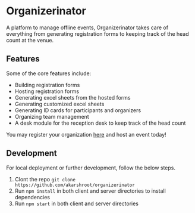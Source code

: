 # Organizerinator
A platform to manage offline events, Organizerinator takes care of everything from generating registration forms to keeping track of the head count at the venue.<br>

## Features
Some of the core features include:
* Building registration forms
* Hosting registration forms
* Generating excel sheets from the hosted forms
* Generating customized excel sheets
* Generating ID cards for participants and organizers
* Organizing team management
* A desk module for the reception desk to keep track of the head count

You may register your organization [here](https://organizerinator.onrender.com) and host an event today! <br>

## Development
For local deployment or further development, follow the below steps.
1. Clont the repo `git clone https://github.com/akarshroot/organizerinator`
2. Run `npm install` in both client and server directories to install dependencies
3. Run `npm start` in both client and server directories
